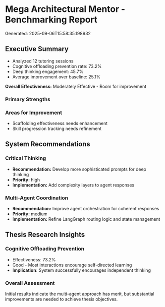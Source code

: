 # Mega Architectural Mentor - Benchmarking Report

Generated: 2025-09-06T15:58:35.198932

## Executive Summary

- Analyzed 12 tutoring sessions
- Cognitive offloading prevention rate: 73.2%
- Deep thinking engagement: 45.7%
- Average improvement over baseline: 25.1%

**Overall Effectiveness:** Moderately Effective - Room for improvement

### Primary Strengths


### Areas for Improvement

- Scaffolding effectiveness needs enhancement
- Skill progression tracking needs refinement

## System Recommendations

### Critical Thinking
- **Recommendation:** Develop more sophisticated prompts for deep thinking
- **Priority:** high
- **Implementation:** Add complexity layers to agent responses

### Multi-Agent Coordination
- **Recommendation:** Improve agent orchestration for coherent responses
- **Priority:** medium
- **Implementation:** Refine LangGraph routing logic and state management

## Thesis Research Insights

### Cognitive Offloading Prevention
- Effectiveness: 73.2%
- Good - Most interactions encourage self-directed learning
- **Implication:** System successfully encourages independent thinking

### Overall Assessment

Initial results indicate the multi-agent approach has merit, but substantial improvements are needed to achieve thesis objectives.
